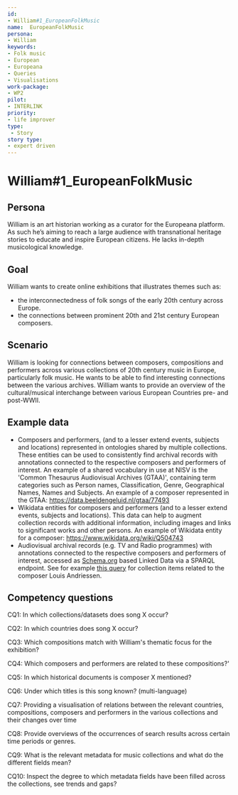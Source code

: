 ```yaml
---
id:
- William#1_EuropeanFolkMusic
name:  EuropeanFolkMusic 
persona:
- William
keywords:
- Folk music
- European
- Europeana
- Queries
- Visualisations
work-package:
- WP2
pilot:
- INTERLINK
priority:
- life improver
type:
 - Story
story type:
- expert driven
---
```


# William#1_EuropeanFolkMusic

## Persona
William is an art historian working as a curator for the Europeana platform. As such he’s aiming to reach a large audience with transnational heritage stories to educate and inspire European citizens. He lacks in-depth musicological knowledge.

## Goal
William wants to create online exhibitions that illustrates themes such as:
- the interconnectedness of folk songs of the early 20th century across Europe.
- the connections between prominent 20th and 21st century European composers.

## Scenario
William is looking for connections between composers, compositions and performers across various collections of 20th century music in Europe, particularly folk music. He wants to be able to find interesting connections between the various archives. William wants to provide an overview of the cultural/musical interchange between various European Countries pre- and post-WWII.

## Example data

- Composers and performers, (and to a lesser extend events, subjects and locations) represented in ontologies shared by multiple collections. These entities can be used to consistently find archival records with annotations connected to the respective composers and performers of interest. An example of a shared vocabulary in use at NISV is the 'Common Thesaurus Audiovisual Archives (GTAA)', containing term categories such as Person names, Classification, Genre, Geographical Names, Names and Subjects. An example of a composer represented in the GTAA: https://data.beeldengeluid.nl/gtaa/77493
- Wikidata entities for composers and performers (and to a lesser extend events, subjects and locations). This data can help to augment collection records with additional information, including images and links to significant works and other persons. An example of Wikidata entity for a composer: https://www.wikidata.org/wiki/Q504743
- Audiovisual archival records (e.g. TV and Radio programmes) with annotations connected to the respective composers and performers of interest, accessed as [Schema.org](https://schema.org/) based Linked Data via a SPARQL endpoint. See for example [this query](https://cat.apis.beeldengeluid.nl/sparql#transientDatasources=https%3A%2F%2Fcat.apis.beeldengeluid.nl%2Fsparql&query=PREFIX%20rdf%3A%20%3Chttp%3A%2F%2Fwww.w3.org%2F1999%2F02%2F22-rdf-syntax-ns%23%3E%0APREFIX%20rdfs%3A%20%3Chttp%3A%2F%2Fwww.w3.org%2F2000%2F01%2Frdf-schema%23%3E%0APREFIX%20sdo%3A%20%3Chttps%3A%2F%2Fschema.org%2F%3E%0APREFIX%20skos%3A%20%3Chttp%3A%2F%2Fwww.w3.org%2F2004%2F02%2Fskos%2Fcore%23%3E%0A%0ASELECT%20DISTINCT%20%3FprogramId%20%3Fmain_title%20%3Fgtaa_concept%20%3Fperson_name_pref_label%20%0AWHERE%20%7B%0A%20%20VALUES%20%3Fperson_name_pref_label%20%7B%0A%20%20%20%20'Andriessen%2C%20Louis'%0A%20%20%7D%0A%20%20%0A%20%20%3FprogramId%20a%20sdo%3ACreativeWork%20.%20%0A%0A%20%20%3FprogramId%20(sdo%3Aabout%7Csdo%3Amentions%7Csdo%3Acreator%7Csdo%3Acontributor%7Csdo%3Aactor%7Csdo%3Acrew%7Csdo%3Aperformer)%2F%0A%20%20(sdo%3Aabout%7Csdo%3Amentions%7Csdo%3Acreator%7Csdo%3Acontributor%7Csdo%3Aactor%7Csdo%3Acrew%7Csdo%3Aperformer)%20%3Fgtaa_concept%20.%0A%0A%20%20%3Fgtaa_concept%20skos%3AprefLabel%20%3Fperson_name_pref_label.%0A%20%20%3FprogramId%20sdo%3Aname%20%3Fname%20.%0A%0A%20%20BIND(str(%3Fname)%20as%20%3Fmain_title)%0A%7D%20LIMIT%2020) for collection items related to the composer Louis Andriessen.

## Competency questions
CQ1: In which collections/datasets does song X occur?

CQ2: In which countries does song X occur?

CQ3: Which compositions match with William's thematic focus for the exhibition?

CQ4: Which composers and performers are related to these compositions?'

CQ5: In which historical documents is composer X mentioned?

CQ6: Under which titles is this song known? (multi-language)

CQ7: Providing a visualisation of relations between the relevant countries, compositions, composers and performers in the various collections and their changes over time

CQ8: Provide overviews of the occurrences of search results across certain time periods or genres.

CQ9: What is the relevant metadata for music collections and what do the different fields mean?

CQ10: Inspect the degree to which metadata fields have been filled across the collections, see trends and gaps?
